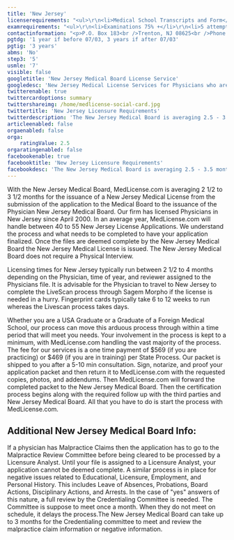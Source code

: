 ```yaml
---
title: 'New Jersey'
licenserequirements: "<ul>\r\n<li>Medical School Transcripts and Form</li>\r\n<li>Internship, Residency, and Fellowship verifications</li>\r\n<li>Criminal Background Check</li>\r\n<li>All State Medical Licenses (past/present)</li>\r\n<li>AMA or AOA Profile</li>\r\n<li>Employment and Privileges past 5 years</li>\r\n<li>Malpractice Verification past 5 years</li>\r\n<li>National or State Examination Scores</li>\r\n</ul>"
examrequirements: "<ul>\r\n<li>Examinations 75% +</li>\r\n<li>5 attempt limit Step 3 of the USMLE</li>\r\n<li>7 year limit - USMLE</li>\r\n<li>1 year PGY for USA Grads (if before 07/2003)</li>\r\n<li>3 years PGY for USA Grads (if after 07/2003)</li>\r\n<li>3 years PGY for International Grads</li>\r\n<li>No 10 year rule or SPEX required</li>\r\n<li>State Exam Accepted if Pre-1975</li>\r\n</ul>"
contactinformation: "<p>P.O. Box 183<br />Trenton, NJ 08625<br />Phone: (609) 826-7100<br />Fax: (609) 826-7117</p>\r\n<p><a href=\"http://www.njconsumeraffairs.gov/#bme5\">www.state.nj.us/lps/ca/medical.htm#bme5</a></p>"
pgtdg: '1 year if before 07/03, 3 years if after 07/03'
pgtig: '3 years'
abms: 'No'
step3: '5'
usmle: '7'
visible: false
googletitle: 'New Jersey Medical Board License Service'
googledesc: 'New Jersey Medical License Services for Physicians who are seeking to expedite and file a Medical License Application with the New Jersey Medical Board'
twitterenable: true
twittercardoptions: summary
twittershareimg: /home/medlicense-social-card.jpg
twittertitle: 'New Jersey Licensure Requirements'
twitterdescription: 'The New Jersey Medical Board is averaging 2.5 - 3.5 months for the issuance of a New Jersey Medical License. MedLicense.com knows when and how to submit the Applications and in what order, and  we can push the process through once the files are deemed complete by the New Jersey Medical Board.'
articleenabled: false
orgaenabled: false
orga:
    ratingValue: 2.5
orgaratingenabled: false
facebookenable: true
facebooktitle: 'New Jersey Licensure Requirements'
facebookdesc: 'The New Jersey Medical Board is averaging 2.5 - 3.5 months for the issuance of a New Jersey Medical License. MedLicense.com knows when and how to submit the Applications and in what order, and  we can push the process through once the files are deemed complete by the New Jersey Medical Board.'
---
```


<p>With the New Jersey Medical Board, MedLicense.com is averaging 2 1/2 to 3 1/2 months for the issuance of a New Jersey Medical License from the submission of the application to the Medical Board to the issuance of the Physician New Jersey Medical Board. Our firm has licensed Physicians in New Jersey since April 2000. In an average year, MedLicense.com will handle between 40 to 55 New Jersey License Applications. We understand the process and what needs to be completed to have your application finalized. Once the files are deemed complete by the New Jersey Medical Board the New Jersey Medical License is issued. The New Jersey Medical Board does not require a Physical Interview.</p>
<p>Licensing times for New Jersey typically run between 2 1/2 to 4 months depending on the Physician, time of year, and reviewer assigned to the Physicians file. It is advisable for the Physician to travel to New Jersey to complete the LiveScan process through Sagem Morpho if the license is needed in a hurry. Fingerprint cards typically take 6 to 12 weeks to run whereas the Livescan process takes days.</p>
<p>Whether you are a USA Graduate or a Graduate of a Foreign Medical School, our process can move this arduous process through within a time period that will meet you needs. Your involvement in the process is kept to a minimum, with MedLicense.com handling the vast majority of the process. The fee for our services is a one time payment of $569 (if you are practicing) or $469 (if you are in training) per State Process. Our packet is shipped to you after a 5-10 min consultation. Sign, notarize, and proof your application packet and then return it to MedLicense.com with the requested copies, photos, and addendums. Then MedLicense.com will forward the completed packet to the New Jersey Medical Board. Then the certification process begins along with the required follow up with the third parties and New Jersey Medical Board. All that you have to do is start the process with MedLicense.com.</p>
<h2 id="mcetoc_1ce9cq4it0">Additional New Jersey Medical Board Info:</h2>
<p>If a physician has Malpractice Claims then the application has to go to the Malpractice Review Committee before being cleared to be processed by a Licensure Analyst. Until your file is assigned to a Licensure Analyst, your application cannot be deemed complete. A similar process is in place for negative issues related to Educational, Licensure, Employment, and Personal History. This includes Leave of Absences, Probations, Board Actions, Disciplinary Actions, and Arrests. In the case of "yes" answers of this nature, a full review by the Credentialing Committee is needed. The Committee is suppose to meet once a month. When they do not meet on schedule, it delays the process.The New Jersey Medical Board can take up to 3 months for the Credentialing committee to meet and review the malpractice claim information or negative information.</p>
